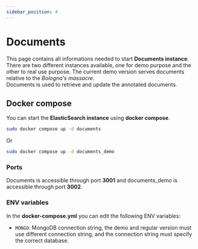 ```yaml
---
sidebar_position: 4
---
```


# Documents

This page contains all informations needed to start **Documents instance**. <br />
There are two different instances available, one for demo purpose and the other to real use purpose. The current demo version serves documents relative to the _Bologna's massacre_.<br />
Documents is used to retrieve and update the annotated documents.

## Docker compose

You can start the **ElasticSearch instance** using **docker compose**.

```bash
sudo docker compose up -d documents
```

Or

```bash
sudo docker compose up -d documents_demo
```

### Ports

Documents is accessible through port **3001** and documents_demo is accessible through port **3002**.

### ENV variables

In the **docker-compose.yml** you can edit the following ENV variables:

- `MONGO`: MongoDB connection string, the demo and regular version must use different connection string, and the connection string must specify the correct database.
